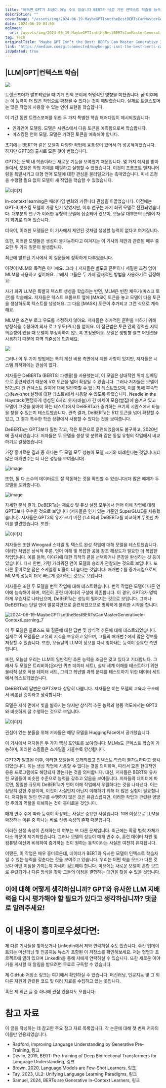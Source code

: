 ```yaml
---
title: "어쩌면 GPT가 최상이 아닐 수도 있습니다 BERT가 생성 기반 컨텍스트 학습을 능숙하게 다룰 수 있습니다"
description: ""
coverImage: "/assets/img/2024-06-19-MaybeGPTIsnttheBestBERTsCanMasterGenerativeIn-ContextLearning_0.png"
date: 2024-06-19 03:50
ogImage: 
  url: /assets/img/2024-06-19-MaybeGPTIsnttheBestBERTsCanMasterGenerativeIn-ContextLearning_0.png
tag: Tech
originalTitle: "Maybe GPT Isn’t the Best: BERTs Can Master Generative In-Context Learning"
link: "https://medium.com/gitconnected/maybe-gpt-isnt-the-best-berts-can-master-generative-in-context-learning-2d95bc8c8507"
isUpdated: true
---
```






## |LLM|GPT|컨텍스트 학습|

<img src="/assets/img/2024-06-19-MaybeGPTIsnttheBestBERTsCanMasterGenerativeIn-ContextLearning_0.png" />

트랜스포머가 발표되었을 때 기계 번역 분야에 혁명적인 영향을 미쳤습니다. 곧 이후에는 이 능력이 더 많은 작업으로 확장될 수 있다는 것이 깨달렸습니다. 실제로 트랜스포머는 많은 작업에 사용할 수 있는 언어 표현을 학습합니다.

이 기간 동안 트랜스포머를 위한 두 가지 특별한 학습 패러다임이 제시되었습니다:

<div class="content-ad"></div>

- 인과언어 모델링. 모델은 시퀀스에서 다음 토큰을 예측함으로써 학습합니다.
- 마스킹된 언어 모델. 모델은 가려진 토큰을 예측해야 합니다.

초기에는 BERT와 같은 모델이 다양한 작업에 융통성이 있어서 더 성공적이었습니다. 하지만 GPT3의 출시로 모든 것이 변했습니다.

GPT3는 문맥 내 학습이라는 새로운 기능을 보여줬기 때문입니다. 몇 가지 예시를 받아들여서, 모델은 작업 자체를 매핑하고 실행할 수 있었습니다. 이것이 프롬프트 엔지니어링을 폭발시키고 대형 언어 모델에 대한 관심을 불러일으키는 촉매였습니다. 미세 조정을 수행할 필요 없이 모델이 새 작업을 학습할 수 있었습니다.

![이미지](/assets/img/2024-06-19-MaybeGPTIsnttheBestBERTsCanMasterGenerativeIn-ContextLearning_1.png)

<div class="content-ad"></div>

In-context learning은 패러다임 변화와 커뮤니티 관심을 이끌었습니다. 이전에는 GPT-3 마스킹 모델이 가장 인기 있었지만, 이후 연구는 자기 회귀 모델로 전환되었습니다. 대부분의 연구가 이러한 유형의 모델에 집중되어 왔으며, 오늘날 대부분의 모델이 자기 회귀로 되어 있습니다.

더욱이, 이러한 모델들은 이 기사에서 제안된 것처럼 생성할 능력이 없다고 여겨집니다.

또한, 이러한 모델들은 생성이 불가능하다고 여겨지는 이 기사의 제안과 관련된 매우 중요한 두 가지 질문이 발생합니다.

최근에 발표된 기사에서 이 질문들에 정확하게 다루었습니다.

<div class="content-ad"></div>

이것이 MLM의 목적은 아니에요. 그러나 저자들은 별도의 훈련이나 세밀한 조정 없이 MLM을 사용하고 싶어해요. 그래서 그들은 두 가지 잠재적인 방법을 사용하기로 결정해요:

자기 회귀 LLM은 특별히 텍스트 생성을 학습하는 반면, MLM은 빈칸 채우기(마스크 토큰)를 학습해요. 저자들은 텍스트 프롬프트 옆에 [MASK] 토큰을 놓고 모델이 다음 토큰을 생성하도록 텍스트를 생성해요. 그 다음 [MASK] 토큰이 추가되고 그런 식으로 계속해요.

MLM은 조건부 로그 우도를 추정하지 않아요. 저자들은 추가적인 훈련을 피하기 위해 방정식을 수정하여 의사 로그 우도(PLL)를 얻어요. 이 접근법은 토큰 간의 강력한 지역 의존성이 있을 때 모델이 부정확하지 않도록 조정됐어요. 모델은 양방향 셀프 어텐션을 사용하기 때문에 지역 의존성에 민감해요.

<img src="/assets/img/2024-06-19-MaybeGPTIsnttheBestBERTsCanMasterGenerativeIn-ContextLearning_2.png" />

<div class="content-ad"></div>

그러나 이 두 가지 방법에는 특히 계산 비용 측면에서 제한 사항이 있지만, 저자들은 시스템 최적화에는 관심이 없다.

저자들은 DeBERTa (BERT의 파생물)를 사용했는데, 이 모델은 상대적인 위치 임베딩으로 훈련되었기 때문에 512 토큰을 넘어 확장될 수 있습니다. 그러나 저자들은 모델이 512보다 긴 컨텍스트 길이에 대해 일반화할 수 있는지 테스트했으며, 이를 통해 후속학습(few-shot 설정에 대한 테스트)에서 사용할 수 있도록 하였습니다. Needle in the Haystack(랜덤하게 생성된 6자리 숫자(바늘)가 긴 에세이 모음(쌀집)에 숨겨져 있고 모델이 그것을 찾아야 하는 테스트)에서 DeBERTa가 증가하는 크기의 시퀀스에서 바늘을 찾을 수 있는지 테스트했습니다. 관측 결과, DeBERTa는 512 토큰을 넘어 확장할 수 있고, 그 결과 특수한 학습 상황에서 사용할 수 있다는 것을 보여줍니다.

DeBERTa는 GPT3보다 훨씬 작고, 적은 토큰으로 훈련되었음에도 불구하고, 2020년에 출시되었습니다. 저자들은 두 모델을 생성 및 분류와 같은 동일 유형의 작업에서 비교하기로 결정했습니다.

<div class="content-ad"></div>

가장 흥미로운 결과 중 하나는 두 모델 모두 성능이 모델 크기와 비례한다는 것입니다(더 많은 매개변수는 더 나은 성능을 보여줍니다).

![image](/assets/img/2024-06-19-MaybeGPTIsnttheBestBERTsCanMasterGenerativeIn-ContextLearning_4.png)

또한, 둘 다 소수의 데이터로도 잘 작동하는 것을 확인할 수 있습니다(더 많은 예제가 두 모델을 도와줍니다).

![image](/assets/img/2024-06-19-MaybeGPTIsnttheBestBERTsCanMasterGenerativeIn-ContextLearning_5.png)

<div class="content-ad"></div>

자세한 분석 결과, DeBERTa는 제로샷 및 퓨샷 설정 모두에서 언어 이해 작업에 대해 GPT3보다 우수한 것으로 보입니다 (저자들은 인기 있는 기준인 SuperGLUE를 사용했습니다). 저자들은 GPT3의 유사 크기 버전 (1.4 B)과 DeBERTa를 비교하며 뚜렷한 차이를 발견했습니다. 또한:

![이미지](/assets/img/2024-06-19-MaybeGPTIsnttheBestBERTsCanMasterGenerativeIn-ContextLearning_6.png)

저자들은 또한 Winograd 스타일 및 텍스트 완성 작업에 대해 모델을 테스트했습니다. 이러한 작업은 상식적 추론, 언어 이해 및 복잡한 공용 참조 해상도가 필요한 더 복잡한 작업입니다. 예를 들어, 이야기에 대한 최적의 끝을 선택하거나 문장을 완성하는 것 등이 있습니다. 다시 한번, 가령 가리워진 언어 모델의 승리가 관찰되는 것으로 보입니다. 또 다른 흥미로운 점은 스케일링 비율이 더 높다는 것입니다: 매개변수를 증가시킴으로써 MLM의 성능이 더욱 빠르게 증가하는 것으로 보입니다.

저자들은 또한 두 모델을 번역 작업에 대해 테스트했습니다. 번역 작업은 모델이 다른 언어에 능숙해야 하며, 여전히 훈련 데이터의 구성에 의존합니다. 이 경우, GPT3가 명백하게 우승자로 나타났으며, DeBERTa는 성능이 떨어지는 것으로 보입니다. 그러나 DeBERTa는 단일 언어 말뭉치만으로 훈련되었으므로 명확하게 불리한 시작을 합니다.

<div class="content-ad"></div>

![2024-06-19-MaybeGPTIsnttheBestBERTsCanMasterGenerativeIn-ContextLearning_7](/assets/img/2024-06-19-MaybeGPTIsnttheBestBERTsCanMasterGenerativeIn-ContextLearning_7.png)

이 두 모델은 클로즈드 북 질문에 대한 답변 및 상식적 추론에 대해 테스트되었습니다. 실제로 이 모델들은 고유의 지식을 보유하고 있으며, 그들의 매개변수에서 많은 정보를 저장할 수 있습니다. 또한, 오늘날의 LLM이 정보를 다시 찾아내는 능력이 중요한 측면입니다.

또한, 오늘날 우리는 LLM이 일반적인 추론 능력을 조금은 갖고 있다고 기대합니다. 그래서 두 모델은 트리비아(온라인 퀴즈 데이터 세트), 실제 세계 이해를 테스트하기 위한 물리적 상호 작용 데이터 세트, 그리고 학년별 과학 문제를 테스트하기 위한 데이터 세트에서 테스트되었습니다.

DeBERTa의 답변은 GPT3보다 상당히 나쁩니다. 저자들은 이는 모델의 교육과 구조에서 비롯된 것이라고 생각합니다:

<div class="content-ad"></div>

모델은 지식 면에서 빛을 발하지는 않지만 상식적 추론 능력과 행동 척도에서는 GPT3와 비슷하게 잘 수행하는 것으로 보입니다.

![이미지](/assets/img/2024-06-19-MaybeGPTIsnttheBestBERTsCanMasterGenerativeIn-ContextLearning_8.png)

관심이 있는 분들을 위해 저자들은 해당 모델을 HuggingFace에서 공개했습니다.

이 기사에서 저자들은 두 가지 핵심 포인트를 보여줍니다: MLMs도 콘텍스트 학습이 가능하며, 이러한 스킬들은 스케일을 키울수록 향상됩니다.

<div class="content-ad"></div>

GPT3가 발표된 이후, 이러한 모델들이 오래되었고 인텍스트 학습이 불가능하다고 생각되었습니다. 이는 생성 작업에 사용할 수 없다는 것을 의미하며, 따라서 모든 현대적인 응용 프로그램에도 해당되지 않는다는 것을 의미합니다. 대신, 저자들은 BERT와 유사한 모델들이 비슷한 수준으로 능력을 갖추고 있음을 보여줍니다. 저자들의 데이터에 따르면, 동일한 규모의 DeBERTa가 언어 이해 작업에서 우월하다는 것을 나타낸다. 이는 상당히 강한 주장이며, 이것이 사실인지 아닌지 이해하기 위해 더 많은 실험이 필요합니다. 저자들이 원인 연구를 수행하지 않은 것은 유감스럽지만, 이러한 작업과 관련된 양방향 주의의 역할을 이해하는 것이 흥미로울 것입니다.

매개 변수 수에 따라 능력이 확장되는 사실은 중요한 사실입니다. 10B 이상으로 LLM을 확장하는 이유 중 하나는 바로 신생 속성의 존재 때문입니다.

이러한 신생 속성이 존재하는지 여부는 또 다른 문제입니다. 최근에는 확장 법칙 자체가 다소 의문이 제기되었습니다. 그러나 모델의 성능이 매개 변수 수, 훈련 데이터 차원 및 컴퓨팅 예산과 비례하여 증가하는 것이 원하는 동작이라는 사실은 여전히 유지됩니다.

어쨌든, 이 작업은 매우 흥미로운데, 데이터가 BERT와 유사한 모델이 인텍스트 학습자일 수 있는 능력을 갖춘다는 것을 보여주고 있습니다. 우리는 어떤 학습 모드가 다른 것보다 어떤 이점을 가지는지 자세히 검토해야 합니다. 미래에는 새로운 모델이 혼합 모드로 훈련되거나 다른 방식을 찾아 그들의 이점을 결합하는 대안을 찾을 수 있을 것입니다.

<div class="content-ad"></div>

## 이에 대해 어떻게 생각하십니까? GPT와 유사한 LLM 지배력을 다시 평가해야 할 필요가 있다고 생각하십니까? 댓글로 알려주세요!

# 이 내용이 흥미로우셨다면:

제 다른 기사들을 찾아보거나 LinkedIn에서 저와 연락하실 수도 있습니다. 주간 업데이트되는 머신러닝 및 인공지능 뉴스가 포함된 이 저장소를 확인해보세요. 저는 협업과 프로젝트에 열려 있으며 LinkedIn을 통해 저에게 연락하실 수 있습니다. 또한 새로운 이야기를 게시할 때 알림을 받으려면 무료로 구독할 수 있습니다. 

제 GitHub 저장소 링크는 여기에서 확인하실 수 있습니다. 머신러닝, 인공지능 및 그 외 다른 자원과 관련된 코드 및 여러 자료를 수집하고 있는 곳입니다.

<div class="content-ad"></div>

혹은 제 최근 글 중 하나에 관심 있을지도 모릅니다:

# 참고 자료

이 글을 작성하는 데 참고한 주요 참고 자료 목록입니다. 각 논문에 대해 첫 번째 저자의 이름만 인용되었습니다.

- Radford, Improving Language Understanding by Generative Pre-Training, 링크
- Devlin, 2019, BERT: Pre-training of Deep Bidirectional Transformers for Language Understanding, 링크
- Brown, 2020, Language Models are Few-Shot Learners, 링크
- Tay, 2023, UL2: Unifying Language Learning Paradigms, 링크
- Samuel, 2024, BERTs are Generative In-Context Learners, 링크